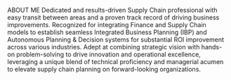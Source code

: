 ABOUT ME
Dedicated and results-driven Supply Chain professional with easy transit between areas and a proven track record of driving business improvements.
Recognized for integrating Finance and Supply Chain models to establish seamless Integrated Business Planning (IBP) and Autonomous Planning & Decision systems for substantial ROI improvement across various industries.
Adept at combining strategic vision with hands-on problem-solving to drive innovation and operational excellence, leveraging a unique blend of technical proficiency and managerial acumen to elevate supply chain planning on forward-looking organizations.
